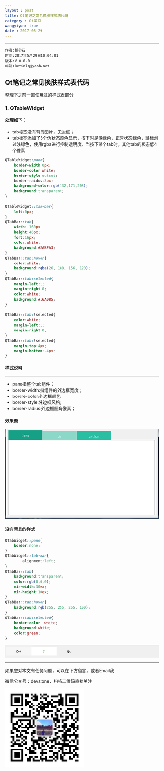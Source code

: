 ```yaml
---
layout : post
title: Qt笔记之常见换肤样式表代码
category : Qt学习
wangyiyun: true
date : 2017-05-29
---
```


******

    作者:鹅卵石
    时间:2017年5月29日10:04:01
    版本:V 0.0.0
    邮箱:kevinlq@yeah.net

<!-- more -->

## Qt笔记之常见换肤样式表代码
整理下之前一直使用过的样式表部分

### 1. QTableWidget
#### 处理如下：
* tab标签没有背景图片，无边框；
* tab标签添加了3个伪状态颜色显示，按下时是深绿色，正常状态绿色，鼠标滑过浅绿色，使用rgba进行控制透明度。当按下某个tab时，其他tab的状态低4个像素

```css
QTableWidget:pane{
    border-width:0px;
    border-color:white;
    border-style:outset;
    border-raidus:3px;
    background-color:rgb(132,171,208);
    background:transparent;
}

QTableWidget::tab-bar{
    left:0px;
}
QTabBar::tab{
    width: 160px;
    height:46px;
    font:16px;
    color:white;
	background:#2ABFA3;
}
QTabBar::tab:hover{
    color:white;
	background:rgba(26, 188, 156, 120);
}
QTabBar::tab:selected{
    margin-left:1;
    margin-right:0;
    color:white;
	background:#16A085;
}

QTabBar::tab:!selected{
    color:white;
    margin-left:1;
    margin-right:0;
}
QTabBar::tab:!selected{
    margin-top:4px;
    margin-bottom:-4px;
}
```
#### 样式说明
___
* pane指整个tab组件；
* border-width:指组件的外边框宽度；
* bordre-color:外边框颜色;
* border-style:外边框风格;
* border-radius:外边框圆角像素；

#### 效果图
![](/res/img/blog/Qt学习/2017-05-29_10-16-21-tablewidget-style.png)

#### 没有背景的样式

```css
QTabWidget::pane{
	border:none;
}
QTabWidget::tab-bar{
        alignment:left;
}
QTabBar::tab{
	background:transparent;
	color:rgb(0,0,0);
	min-width:30ex;
	min-height:10ex;
}
QTabBar::tab:hover{
	background:rgb(255, 255, 255, 100);
}
QTabBar::tab:selected{
	border-color: white;
	background:white;
	color:green;
}
```
![](/res/img/blog/Qt学习/2017-05-29_10-16-21-tablewidget-style2.png)


---

如果您对本文有任何问题，可以在下方留言，或者Email我 

微信公众号：devstone，扫描二维码直接关注

![](/res/img/blog/qrcode_for_devstone.jpg)